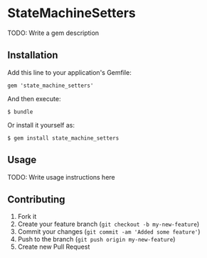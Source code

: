 # StateMachineSetters

TODO: Write a gem description

## Installation

Add this line to your application's Gemfile:

    gem 'state_machine_setters'

And then execute:

    $ bundle

Or install it yourself as:

    $ gem install state_machine_setters

## Usage

TODO: Write usage instructions here

## Contributing

1. Fork it
2. Create your feature branch (`git checkout -b my-new-feature`)
3. Commit your changes (`git commit -am 'Added some feature'`)
4. Push to the branch (`git push origin my-new-feature`)
5. Create new Pull Request
